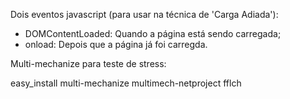 Dois eventos javascript (para usar na técnica de 'Carga Adiada'):

- DOMContentLoaded: Quando a página está sendo carregada;
- onload: Depois que a página já foi carregda.

Multi-mechanize para teste de stress:

easy_install multi-mechanize
multimech-netproject fflch

